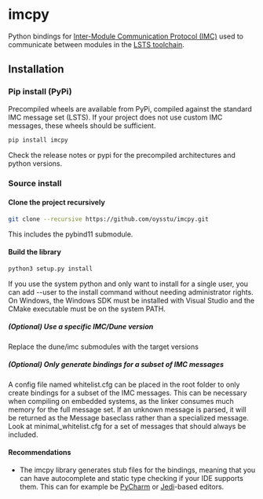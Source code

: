 # imcpy
Python bindings for [Inter-Module Communication Protocol (IMC)](https://lsts.fe.up.pt/toolchain/imc) used to communicate between modules in the [LSTS toolchain](https://lsts.fe.up.pt/).

## Installation

### Pip install (PyPi)
Precompiled wheels are available from PyPi, compiled against the standard IMC message set (LSTS).
If your project does not use custom IMC messages, these wheels should be sufficient.

```bash
pip install imcpy
```

Check the release notes or pypi for the precompiled architectures and python versions.

### Source install

#### Clone the project recursively
```bash
git clone --recursive https://github.com/oysstu/imcpy.git
```
This includes the pybind11 submodule.

#### Build the library

```bash
python3 setup.py install
```

If you use the system python and only want to install for a single user, you can add --user to the install command without needing administrator rights. On Windows, the Windows SDK must be installed with Visual Studio and the CMake executable must be on the system PATH.

##### (Optional) Use a specific IMC/Dune version
Replace the dune/imc submodules with the target versions

##### (Optional) Only generate bindings for a subset of IMC messages
A config file named whitelist.cfg can be placed in the root folder to
only create bindings for a subset of the IMC messages. This can be necessary when compiling on
embedded systems, as the linker consumes much memory for the full message set.
If an unknown message is parsed, it will be returned as the Message baseclass rather than a specialized message.
Look at minimal_whitelist.cfg for a set of messages that should always be included.

#### Recommendations
- The imcpy library generates stub files for the bindings, meaning that you can have autocomplete and static type checking if your IDE supports them. This can for example be [PyCharm](https://www.jetbrains.com/pycharm/) or [Jedi](https://github.com/davidhalter/jedi)-based editors.
